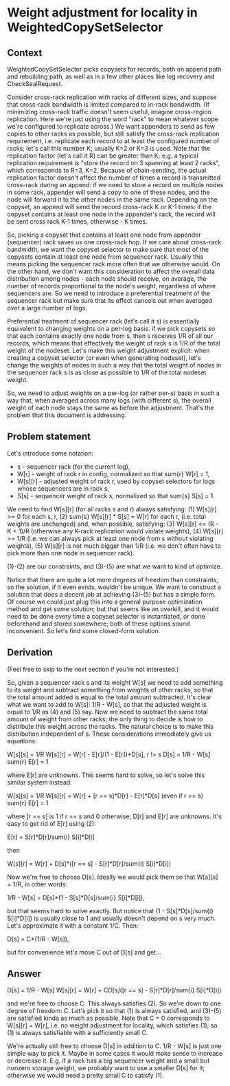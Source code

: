 # Weight adjustment for locality in WeightedCopySetSelector

## Context

WeightedCopySetSelector picks copysets for records, both on append path and rebuilding path, as well as in a few other places like log recovery and CheckSealRequest.

Consider cross-rack replication with racks of different sizes, and suppose that cross-rack bandwidth is limited compared to in-rack bandwidth. (If minimizing cross-rack traffic doesn't seem useful, imagine cross-region replication. Here we're just using the word "rack" to mean whatever scope we're configured to replicate across.) We want appenders to send as few copies to other racks as possible, but still satisfy the cross-rack replication requirement, i.e. replicate each record to at least the configured number of racks; let's call this number K; usually K=2 or K=3 is used. Note that the replication factor (let's call it R) can be greater than K; e.g. a typical replication requirement is "store the record on 3 spanning at least 2 racks", which corresponds to R=3, K=2. Because of chain-sending, the actual replication factor doesn't affect the number of times a record is transmitted cross-rack during an append: if we need to store a record on multiple nodes in some rack, appender will send a copy to one of these nodes, and the node will forward it to the other nodes in the same rack. Depending on the copyset, an append will send the record cross-rack K or K-1 times: if the copyset contains at least one node in the appender's rack, the record will be sent cross rack K-1 times, otherwise - K times.

So, picking a copyset that contains at least one node from appender (sequencer) rack saves us one cross-rack hop. If we care about cross-rack bandwidth, we want the copyset selector to make sure that most of the copysets contain at least one node from sequencer rack. Usually this means picking the sequencer rack more often that we otherwise would. On the other hand, we don't want this consideration to affect the overall data distribution among nodes - each node should receive, on average, the number of records proportional to the node's weight, regardless of where sequencers are. So we need to introduce a preferential treatment of the sequencer rack but make sure that its effect cancels out when averaged over a large number of logs.

Preferential treatment of sequencer rack (let's call it s) is essentially equivalent to changing weights on a per-log basis: if we pick copysets so that each contains exactly one node from s, then s receives 1/R of all our records, which means that effectively the weight of rack s is 1/R of the total weight of the nodeset. Let's make this weight adjustment explicit: when creating a copyset selector (or even when generating nodeset), let's change the weights of nodes in such a way that the total weight of nodes in the sequencer rack s is as close as possible to 1/R of the total nodeset weight.

So, we need to adjust weights on a per-log (or rather per-s) basis in such a way that, when averaged across many logs (with different s), the overall weight of each node stays the same as before the adjustment. That's the problem that this document is addressing.

## Problem statement

Let's introduce some notation:
 * s - sequencer rack (for the current log),
 * W[r] - weight of rack r in config, normalized so that sum{r} W[r] = 1,
 * W[s][r] - adjusted weight of rack r, used by copyset selectors for logs whose sequencers are in rack s,
 * S[s] - sequencer weight of rack s, normalized so that sum{s} S[s] = 1.

We need to find W[s][r] (for all racks s and r) always satisfying:
 (1) W[s][r] >= 0 for each s, r,
 (2) sum{s} W[s][r] * S[s] = W[r] for each r,  (i.e. total weights are unchanged)
and, when possible, satisfying:
 (3) W[s][r] <= (R - K + 1)/R  (otherwise any K-rack replication would violate weights),
 (4) W[s][r] >= 1/R  (i.e. we can always pick at least one node from s without violating weights),
 (5) W[s][r] is not much bigger than 1/R  (i.e. we don't often have to pick more than one node in sequencer rack).

(1)-(2) are our constraints, and (3)-(5) are what we want to kind of optimize.

Notice that there are quite a lot more degrees of freedom than constraints, so the solution, if it even exists, wouldn't be unique. We want to construct a solution that does a decent job at achieving (3)-(5) but has a simple form. Of course we could just plug this into a general purpose optimization method and get some solution; but that seems like an overkill, and it would need to be done every time a copyset selector is instantiated, or done beforehand and stored somewhere; both of these options sound inconvenient. So let's find some closed-form solution.

## Derivation

(Feel free to skip to the next section if you're not interested.)

So, given a sequencer rack s and its weight W[s] we need to add something to its weight and subtract something from weights of other racks, so that the total amount added is equal to the total amount subtracted. It's clear what we want to add to W[s]: 1/R - W[s], so that the adjusted weight is equal to 1/R as (4) and (5) say. Now we need to subtract the same total amount of weight from other racks; the only thing to decide is how to distribute this weight across the racks. The natural choice is to make this distribution independent of s. These considerations immediately give us equations:

W[s][s] = 1/R
W[s][r] = W[r] - E[r]/(1 - E[r])*D[s], r != s
D[s] = 1/R - W[s]
sum{r} E[r] = 1

where E[r] are unknowns. This seems hard to solve, so let's solve this similar system instead:

W[s][s] = 1/R
W[s][r] = W[r] + [r == s]*D[r] - E[r]*D[s]  (even if r == s)
sum{r} E[r] = 1

where [r == s] is 1 if r == s and 0 otherwise; D[r] and E[r] are unknowns. It's easy to get rid of E[r] using (2):

E[r] = S[r]*D[r]/sum{i} S[i]*D[i]

then

W[s][r] = W[r] + D[s]*([r == s] - S[r]*D[r]/sum{i} S[i]*D[i])

Now we're free to choose D[s]. Ideally we would pick them so that W[s][s] = 1/R, in other words:

1/R - W[s] = D[s]*(1 - S[s]*D[s]/sum{i} S[i]*D[i]),

but that seems hard to solve exactly. But notice that (1 - S[s]*D[s]/sum{i} S[i]*D[i]) is usually close to 1 and usually doesn't depend on s very much. Let's approximate it with a constant 1/C. Then:

D[s] = C*(1/R - W[s]),

but for convenience let's move C out of D[s] and get...

## Answer

D[s] = 1/R - W[s]
W[s][r] = W[r] + C*D[s]*([r == s] - S[r]*D[r]/sum{i} S[i]*D[i])

and we're free to choose C. This always satisfies (2). So we're down to one degree of freedom: C. Let's pick it so that (1) is always satisfied, and (3)-(5) are satisfied kinda as much as possible. Note that C = 0 corresponds to W[s][r] = W[r], i.e. no weight adjustment for locality, which satisfies (1); so (1) is always satisfiable with a sufficiently small C.

We're actually still free to choose D[s] in addition to C. 1/R - W[s] is just one simple way to pick it. Maybe in some cases it would make sense to increase or decrease it. E.g. if a rack has a big sequencer weight and a small but nonzero storage weight, we probably want to use a smaller D[s] for it; otherwise we would need a pretty small C to satisfy (1).
